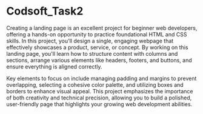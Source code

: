 # Codsoft_Task2
Creating a landing page is an excellent project for beginner web developers, offering a hands-on opportunity to practice foundational HTML and CSS skills. In this project, you'll design a single, engaging webpage that effectively showcases a product, service, or concept. By working on this landing page, you'll learn how to structure content with columns and sections, arrange various elements like headers, footers, and buttons, and ensure everything is aligned correctly. 

Key elements to focus on include managing padding and margins to prevent overlapping, selecting a cohesive color palette, and utilizing boxes and borders to enhance visual appeal. This project emphasizes the importance of both creativity and technical precision, allowing you to build a polished, user-friendly page that highlights your growing web development abilities.
